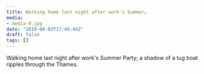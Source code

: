 ```yaml
---
title: Walking home last night after work's Summer…
media:
- media-0.jpg
date: "2019-08-03T17:48:44Z"
draft: false
tags: []
---
```

Walking home last night after work's Summer Party; a shadow of a tug boat ripples through the Thames.
